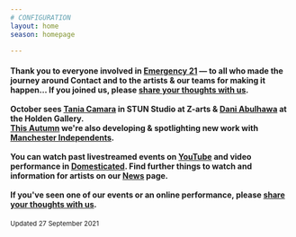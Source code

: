 ```yaml
---
# CONFIGURATION
layout: home
season: homepage

---
```

#### Thank you to everyone involved in [Emergency 21](/current/2021-emergency) — to all who made the journey around Contact and to the artists & our teams for making it happen… If you joined us, please <a href="http://bit.ly/warnmcrfeedback" target="_blank">share your thoughts with us</a>.<br><br>October sees [Tania Camara](/current/2021/oreo) in STUN Studio at Z-arts & [Dani Abulhawa](/current/2021/abulhawa) at the Holden Gallery.<br>[This Autumn](/current/2021) we're also developing & spotlighting new work with <a href="http://manchesterindependents.co.uk" target="_blank">Manchester Independents</a>.<br><br>You can watch past livestreamed events on <a href="http://bit.ly/YTwarnmcr" target="_blank">YouTube</a> and video performance in <a href="http://domesticatedonline.org" target="_blank">Domesticated</a>. Find further things to watch and information for artists on our [News](/news) page.<br><br>If you've seen one of our events or an online performance, please <a href="http://bit.ly/warnmcrfeedback" target="_blank">share your thoughts with us</a>.        
<small>Updated 27 September 2021</small>
